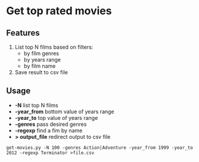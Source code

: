 # Get top rated movies
## Features
1. List top N films based on filters:
   - by film genres
   - by years range
   - by film name
2. Save result to csv file
## Usage
- **-N**                          list top N films
- **-year_from**                   bottom value of years range
- **-year_to**                     top value of years range
- **-genres**                      pass desired genres
- **-regexp**                      find a fim by name
- **> output_file**                redirect output to csv file

``` commandline
get-movies.py -N 100 -genres Action|Adventure -year_from 1999 -year_to 2012 -regexp Terminator >file.csv
```